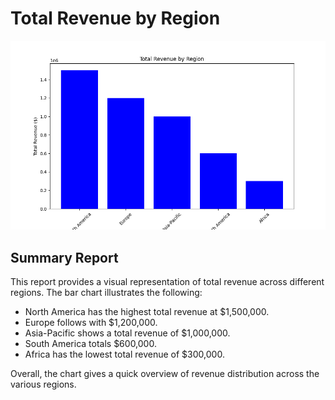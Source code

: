 # Total Revenue by Region

![Total Revenue by Region](total_revenue_by_region.png)

## Summary Report
This report provides a visual representation of total revenue across different regions. The bar chart illustrates the following: 
- North America has the highest total revenue at $1,500,000.
- Europe follows with $1,200,000.
- Asia-Pacific shows a total revenue of $1,000,000.
- South America totals $600,000.
- Africa has the lowest total revenue of $300,000.

Overall, the chart gives a quick overview of revenue distribution across the various regions.